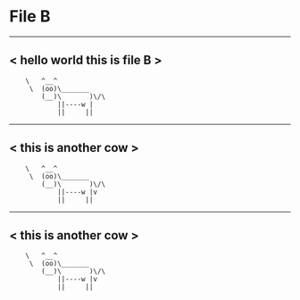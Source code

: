  
 # File B
 ____________________________
< hello world this is file B >
 ----------------------------
        \   ^__^
         \  (oo)\_______
            (__)\       )\/\
                ||----w |
                ||     ||


 ____________________________
< this is another cow  >
 ----------------------------
        \   ^__^
         \  (oo)\_______
            (__)\       )\/\
                ||----w |v
                ||     ||


 ____________________________
< this is another cow  >
 ----------------------------
        \   ^__^
         \  (oo)\_______
            (__)\       )\/\
                ||----w |v
                ||     ||
